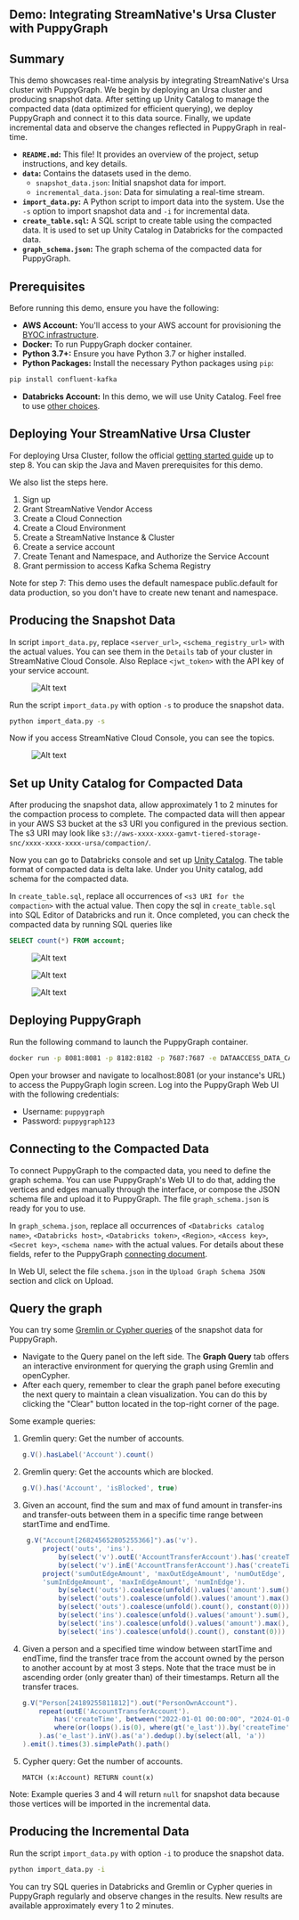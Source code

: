 ## Demo: Integrating StreamNative's Ursa Cluster with PuppyGraph

## Summary
This demo showcases real-time analysis by integrating StreamNative's Ursa cluster with PuppyGraph. We begin by deploying an Ursa cluster and producing snapshot data. After setting up Unity Catalog to manage the compacted data (data optimized for efficient querying), we deploy PuppyGraph and connect it to this data source. Finally, we update incremental data and observe the changes reflected in PuppyGraph in real-time.

* **`README.md`:**  This file! It provides an overview of the project, setup instructions, and key details.
* **`data`:** Contains the datasets used in the demo.
    * `snapshot_data.json`: Initial snapshot data for import.
    * `incremental_data.json`: Data for simulating a real-time stream.
* **`import_data.py`:** A Python script to import data into the system. Use the `-s` option to import snapshot data and `-i` for incremental data.
* **`create_table.sql`:** A SQL script to create table using the compacted data. It is used to set up Unity Catalog in Databricks for the compacted data.
* **`graph_schema.json`:** The graph schema of the compacted data for PuppyGraph.


## Prerequisites

Before running this demo, ensure you have the following:

* **AWS Account:**  You'll access to your AWS account for provisioning the [BYOC infrastructure](https://docs.streamnative.io/docs/byoc-overview).
* **Docker:** To run PuppyGraph docker container.
* **Python 3.7+:**  Ensure you have Python 3.7 or higher installed.
* **Python Packages:** Install the necessary Python packages using `pip`:
```bash
pip install confluent-kafka
```
* **Databricks Account:** In this demo, we will use Unity Catalog. Feel free to use [other choices](https://docs.puppygraph.com/connecting/connecting-to-delta-lake/).

## Deploying Your StreamNative Ursa Cluster

For deploying Ursa Cluster, follow the official [getting started guide](https://docs.streamnative.io/docs/quickstart-ursa) up to step 8. You can skip the Java and Maven prerequisites for this demo.

We also list the steps here.
1. Sign up
2. Grant StreamNative Vendor Access
3. Create a Cloud Connection
4. Create a Cloud Environment
5. Create a StreamNative Instance & Cluster
6. Create a service account
7. Create Tenant and Namespace, and Authorize the Service Account 
8. Grant permission to access Kafka Schema Registry

Note for step 7:
    This demo uses the default namespace public.default for data production, so you don't have to create new tenant and namespace.


## Producing the Snapshot Data

In script `import_data.py`, replace `<server_url>`, `<schema_registry_url>` with the actual values. You can see them in the `Details` tab of your cluster in StreamNative Cloud Console.
Also Replace `<jwt_token>` with the API key of your service account.

<figure style="width: 90%;">
  <img src="figures/streamnative_cluster_details.png" alt="Alt text">
  <figcaption> </figcaption>
</figure>

Run the script `import_data.py` with option `-s` to produce the snapshot data.
```bash
python import_data.py -s
```

Now if you access StreamNative Cloud Console, you can see the topics.

<figure style="width: 90%;">
  <img src="figures/topics_in_streamnative.png" alt="Alt text">
  <figcaption> </figcaption>
</figure>

## Set up Unity Catalog for Compacted Data

After producing the snapshot data, allow approximately 1 to 2 minutes for the compaction process to complete. The compacted data will then appear in your AWS S3 bucket at the s3 URI you configured in the previous section. The s3 URI may look like `s3://aws-xxxx-xxxx-gamvt-tiered-storage-snc/xxxx-xxxx-xxxx-ursa/compaction/`. 

Now you can go to Databricks console and set up [Unity Catalog](https://docs.databricks.com/en/data-governance/unity-catalog/index.html#setup). 
The table format of compacted data is delta lake. 
Under you Unity catalog, add schema for the compacted data.

In `create_table.sql`, replace all occurrences of  `<s3 URI for the compaction>` with the actual value.
Then copy the sql in `create_table.sql` into SQL Editor of Databricks and run it.
Once completed, you can check the compacted data by running SQL queries like 
```SQL
SELECT count(*) FROM account;
```

<figure style="width: 90%;">
  <img src="figures/databricks_create_table.png" alt="Alt text">
  <figcaption> </figcaption>
</figure>

<figure style="width: 90%;">
  <img src="figures/databricks_tables.png" alt="Alt text">
  <figcaption> </figcaption>
</figure>

<figure style="width: 90%;">
  <img src="figures/databricks_test.png" alt="Alt text">
  <figcaption> </figcaption>
</figure>

## Deploying PuppyGraph

Run the following command to launch the PuppyGraph container. 

```bash
docker run -p 8081:8081 -p 8182:8182 -p 7687:7687 -e DATAACCESS_DATA_CACHE_STRATEGY=adaptive -d --name puppy --rm --pull=always puppygraph/puppygraph:stable
```

Open your browser and navigate to localhost:8081 (or your instance's URL) to access the PuppyGraph login screen. Log into the PuppyGraph Web UI with the following credentials:
- Username: `puppygraph`
- Password: `puppygraph123`

## Connecting to the Compacted Data
To connect PuppyGraph to the compacted data, you need to define the graph schema. You can use PuppyGraph's Web UI to do that, adding the vertices and edges manually through the interface, or compose the JSON schema file and upload it to PuppyGraph. The file `graph_schema.json` is ready for you to use.

In `graph_schema.json`, replace all occurrences of `<Databricks catalog name>`, `<Databricks host>`, `<Databricks token>`, `<Region>`, `<Access key>`, `<Secret key>`, `<schema name>` with the actual values. For details about these fields, refer to the PuppyGraph 
[connecting document](https://docs.puppygraph.com/connecting/connecting-to-delta-lake/).

In Web UI, select the file `schema.json` in the `Upload Graph Schema JSON` section and click on Upload.

## Query the graph
You can try some [Gremlin or Cypher queries](https://docs.puppygraph.com/querying/) of the snapshot data for PuppyGraph.
- Navigate to the Query panel on the left side. The **Graph Query** tab offers an interactive environment for querying the graph using Gremlin and openCypher.
- After each query, remember to clear the graph panel before executing the next query to maintain a clean visualization. You can do this by clicking the "Clear" button located in the top-right corner of the page.

Some example queries:
1. Gremlin query: Get the number of accounts.
    ```groovy
    g.V().hasLabel('Account').count()
    ```
2. Gremlin query: Get the accounts which are blocked.
    ```groovy
    g.V().has('Account', 'isBlocked', true)
    ```
3. Given an account, find the sum and max of fund amount in transfer-ins and transfer-outs between them in a specific time range between startTime and endTime.
   ```groovy
    g.V("Account[268245652805255366]").as('v').
        project('outs', 'ins').
            by(select('v').outE('AccountTransferAccount').has('createTime', between("2022-01-01 00:00:00", "2024-01-01 00:00:00")).fold()).
            by(select('v').inE('AccountTransferAccount').has('createTime', between("2022-01-01 00:00:00", "2024-01-01 00:00:00")).fold()).
        project('sumOutEdgeAmount', 'maxOutEdgeAmount', 'numOutEdge', 
        'sumInEdgeAmount', 'maxInEdgeAmount', 'numInEdge').
            by(select('outs').coalesce(unfold().values('amount').sum(), constant(0))).
            by(select('outs').coalesce(unfold().values('amount').max(), constant(-1))).
            by(select('outs').coalesce(unfold().count(), constant(0))).
            by(select('ins').coalesce(unfold().values('amount').sum(), constant(0))).
            by(select('ins').coalesce(unfold().values('amount').max(), constant(-1))).
            by(select('ins').coalesce(unfold().count(), constant(0)))
   ```
4. Given a person and a specified time window between startTime and endTime, find the transfer trace from the account owned by the person to another account by at most 3 steps. Note that the trace must be in ascending order (only greater than) of their timestamps. Return all the
transfer traces.
    ```groovy
    g.V("Person[24189255811812]").out("PersonOwnAccount").
        repeat(outE('AccountTransferAccount').
            has('createTime', between("2022-01-01 00:00:00", "2024-01-01 00:00:00")).
            where(or(loops().is(0), where(gt('e_last')).by('createTime'))  
        ).as('e_last').inV().as('a').dedup().by(select(all, 'a'))
    ).emit().times(3).simplePath().path()
    ```
1. Cypher query: Get the number of accounts.
   ```cypher
   MATCH (x:Account) RETURN count(x)
   ```

Note: 
 Example queries 3 and 4 will return `null` for snapshot data because those vertices will be imported in the incremental data.

## Producing the Incremental Data

Run the script `import_data.py` with option `-i` to produce the snapshot data.
```bash
python import_data.py -i
```

You can try SQL queries in Databricks and Gremlin or Cypher queries in PuppyGraph regularly and observe changes in the results. New results are available approximately every 1 to 2 minutes.